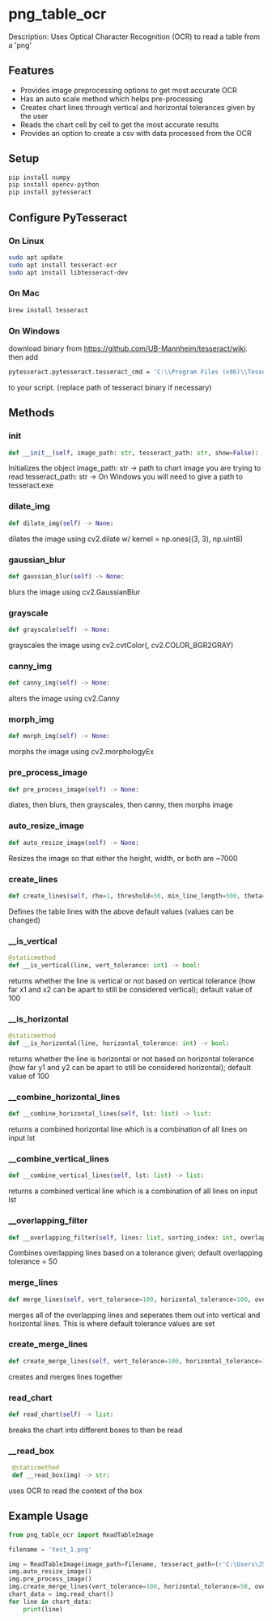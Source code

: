 # png_table_ocr
Description:
Uses Optical Character Recognition (OCR) to read a table from a 'png'

## Features
- Provides image preprocessing options to get most accurate OCR
- Has an auto scale method which helps pre-processing
- Creates chart lines through vertical and horizontal tolerances given by the user
- Reads the chart cell by cell to get the most accurate results
- Provides an option to create a csv with data processed from the OCR

## Setup

```bash
pip install numpy
pip install opencv-python
pip install pytesseract
```

## Configure PyTesseract

### On Linux 

```bash
sudo apt update
sudo apt install tesseract-ocr
sudo apt install libtesseract-dev
```

### On Mac 

```bash
brew install tesseract
```

### On Windows 
download binary from https://github.com/UB-Mannheim/tesseract/wiki. then add
```bash
pytesseract.pytesseract.tesseract_cmd = 'C:\\Program Files (x86)\\Tesseract-OCR\\tesseract.exe'
```
 to your script. (replace path of tesseract binary if necessary)
 
 ## Methods
 
 ### __init__
 
 ```python
 def __init__(self, image_path: str, tesseract_path: str, show=False):
 ```
 Initializes the object
 image_path: str -> path to chart image you are trying to read
 tesseract_path: str -> On Windows you will need to give a path to tesseract.exe

### dilate_img
 
 ```python
 def dilate_img(self) -> None:
 ```
 dilates the image using cv2.dilate w/ kernel = np.ones((3, 3), np.uint8)
 
 ### gaussian_blur
 
  ```python
 def gaussian_blur(self) -> None:
 ```
 blurs the image using cv2.GaussianBlur
 
 ### grayscale
 
 ```python
 def grayscale(self) -> None:
 ```
 grayscales the image using cv2.cvtColor(<img path>, cv2.COLOR_BGR2GRAY)
 
 ### canny_img
 
 ```python
 def canny_img(self) -> None:
 ```
 alters the image using cv2.Canny
 
 ### morph_img
 
 ```python
 def morph_img(self) -> None:
 ```
 morphs the image using cv2.morphologyEx
 
 ### pre_process_image
 
 ```python
 def pre_process_image(self) -> None:
 ```
 diates, then blurs, then grayscales, then canny, then morphs image
 
 ### auto_resize_image
 
 ```python
 def auto_resize_image(self) -> None:
 ```
Resizes the image so that either the height, width, or both are ~7000

 ### create_lines

 ```python
 def create_lines(self, rho=1, threshold=50, min_line_length=500, theta=(np.pi/180), max_line_gap=20) -> None:
 ```
 Defines the table lines with the above default values (values can be changed)
 
 ### __is_vertical
 
 ```python
 @staticmethod
 def __is_vertical(line, vert_tolerance: int) -> bool:
 ```
 returns whether the line is vertical or not based on vertical tolerance (how far x1 and x2 can be apart to still be considered vertical); default value of 100
 
 ### __is_horizontal
 
 ```python
 @staticmethod
 def __is_horizontal(line, horizontal_tolerance: int) -> bool:
 ```
 
 returns whether the line is horizontal or not based on horizontal tolerance (how far y1 and y2 can be apart to still be considered horizontal); default value of 100
 
 ### __combine_horizontal_lines
 
  ```python
 def __combine_horizontal_lines(self, lst: list) -> list:
 ```
 returns a combined horizontal line which is a combination of all lines on input lst
 
 ### __combine_vertical_lines
 
  ```python
 def __combine_vertical_lines(self, lst: list) -> list:
 ```
 returns a combined vertical line which is a combination of all lines on input lst
 
 ### __overlapping_filter
 
 ```python
 def __overlapping_filter(self, lines: list, sorting_index: int, overlapping_tolerance=None) -> list:
 ```
 Combines overlapping lines based on a tolerance given; default overlapping tolerance = 50
 
 ### merge_lines
 
 ```python
 def merge_lines(self, vert_tolerance=100, horizontal_tolerance=100, overlap_tolerance=50) -> None:
 ```
 merges all of the overlapping lines and seperates them out into vertical and horizontal lines. This is where default tolerance values are set
 
 ### create_merge_lines
 
 ```python
 def create_merge_lines(self, vert_tolerance=100, horizontal_tolerance=100, overlap_tolerance=50) -> None:
 ```
 
 creates and merges lines together
 
 ### read_chart
  
 ```python
 def read_chart(self) -> list:
 ```
 
 breaks the chart into different boxes to then be read
 
 ### __read_box
  
 ```python
  @staticmethod
  def __read_box(img) -> str:
 ```
 
 uses OCR to read the context of the box
 
 ## Example Usage
 
```python
from png_table_ocr import ReadTableImage

filename = 'test_1.png'

img = ReadTableImage(image_path=filename, tesseract_path=(r'C:\Users\JSPANGLER\AppData\Local\Programs\Tesseract-OCR\tesseract.exe'), show=False)
img.auto_resize_image()
img.pre_process_image()
img.create_merge_lines(vert_tolerance=100, horizontal_tolerance=50, overlap_tolerance=100)
chart_data = img.read_chart()
for line in chart_data:
    print(line)

```
